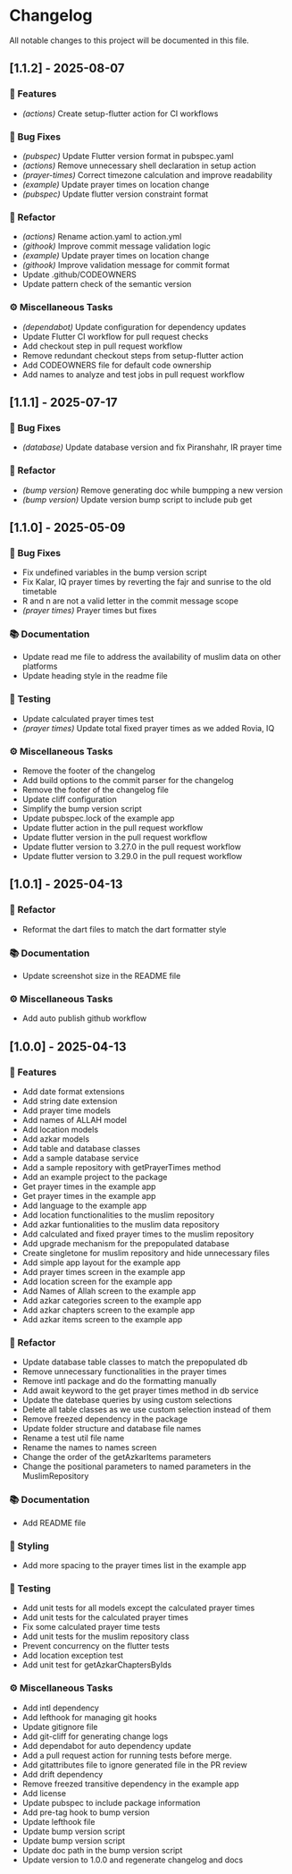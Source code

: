 # Changelog

All notable changes to this project will be documented in this file.

## [1.1.2] - 2025-08-07

### 🚀 Features

- *(actions)* Create setup-flutter action for CI workflows

### 🐛 Bug Fixes

- *(pubspec)* Update Flutter version format in pubspec.yaml
- *(actions)* Remove unnecessary shell declaration in setup action
- *(prayer-times)* Correct timezone calculation and improve readability
- *(example)* Update prayer times on location change
- *(pubspec)* Update flutter version constraint format

### 🚜 Refactor

- *(actions)* Rename action.yaml to action.yml
- *(githook)* Improve commit message validation logic
- *(example)* Update prayer times on location change
- *(githook)* Improve validation message for commit format
- Update .github/CODEOWNERS
- Update pattern check of the semantic version

### ⚙️ Miscellaneous Tasks

- *(dependabot)* Update configuration for dependency updates
- Update Flutter CI workflow for pull request checks
- Add checkout step in pull request workflow
- Remove redundant checkout steps from setup-flutter action
- Add CODEOWNERS file for default code ownership
- Add names to analyze and test jobs in pull request workflow

## [1.1.1] - 2025-07-17

### 🐛 Bug Fixes

- *(database)* Update database version and fix Piranshahr, IR prayer time

### 🚜 Refactor

- *(bump version)* Remove generating doc while bumpping a new version
- *(bump version)* Update version bump script to include pub get

## [1.1.0] - 2025-05-09

### 🐛 Bug Fixes

- Fix undefined variables in the bump version script
- Fix Kalar, IQ prayer times by reverting the fajr and sunrise to the old timetable
- R and n are not a valid letter in the commit message scope
- *(prayer times)* Prayer times but fixes

### 📚 Documentation

- Update read me file to address the availability of muslim data on other platforms
- Update heading style in the readme file

### 🧪 Testing

- Update calculated prayer times test
- *(prayer times)* Update total fixed prayer times as we added Rovia, IQ

### ⚙️ Miscellaneous Tasks

- Remove the footer of the changelog
- Add build options to the commit parser for the changelog
- Remove the footer of the changelog file
- Update cliff configuration
- Simplify the bump version script
- Update pubspec.lock of the example app
- Update flutter action in the pull request workflow
- Update flutter version in the pull request workflow
- Update flutter version to 3.27.0 in the pull request workflow
- Update flutter version to 3.29.0 in the pull request workflow

## [1.0.1] - 2025-04-13

### 🚜 Refactor

- Reformat the dart files to match the dart formatter style

### 📚 Documentation

- Update screenshot size in the README file

### ⚙️ Miscellaneous Tasks

- Add auto publish github workflow

## [1.0.0] - 2025-04-13

### 🚀 Features

- Add date format extensions
- Add string date extension
- Add prayer time models
- Add names of ALLAH model
- Add location models
- Add azkar models
- Add table and database classes
- Add a sample database service
- Add a sample repository with getPrayerTimes method
- Add an example project to the package
- Get prayer times in the example app
- Get prayer times in the example app
- Add language to the example app
- Add location functionalities to the muslim repository
- Add azkar funtionalities to the muslim data repository
- Add calculated and fixed prayer times to the muslim repository
- Add upgrade mechanism for the prepopulated database
- Create singletone for muslim repository and hide unnecessary files
- Add simple app layout for the example app
- Add prayer times screen in the example app
- Add location screen for the example app
- Add Names of Allah screen to the example app
- Add azkar categories screen to the example app
- Add azkar chapters screen to the example app
- Add azkar items screen to the example app

### 🚜 Refactor

- Update database table classes to match the prepopulated db
- Remove unnecessary functionalities in the prayer times
- Remove intl package and do the formatting manually
- Add await keyword to the get prayer times method in db service
- Update the datebase queries by using custom selections
- Delete all table classes as we use custom selection instead of them
- Remove freezed dependency in the package
- Update folder structure and database file names
- Rename a test util file name
- Rename the names to names screen
- Change the order of the getAzkarItems parameters
- Change the positional parameters to named parameters in the MuslimRepository

### 📚 Documentation

- Add README file

### 🎨 Styling

- Add more spacing to the prayer times list in the example app

### 🧪 Testing

- Add unit tests for all models except the calculated prayer times
- Add unit tests for the calculated prayer times
- Fix some calculated prayer time tests
- Add unit tests for the muslim repository class
- Prevent concurrency on the flutter tests
- Add location exception test
- Add unit test for getAzkarChaptersByIds

### ⚙️ Miscellaneous Tasks

- Add intl dependency
- Add lefthook for managing git hooks
- Update gitignore file
- Add git-cliff for generating change logs
- Add dependabot for auto dependency update
- Add a pull request action for running tests before merge.
- Add gitattributes file to ignore generated file in the PR review
- Add drift dependency
- Remove freezed transitive dependency in the example app
- Add license
- Update pubspec to include package information
- Add pre-tag hook to bump version
- Update lefthook file
- Update bump version script
- Update bump version script
- Update doc path in the bump version script
- Update version to 1.0.0 and regenerate changelog and docs

